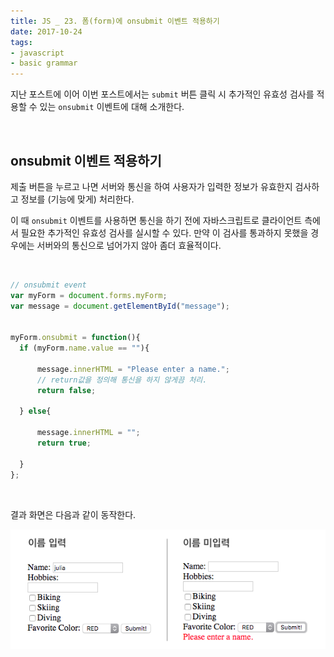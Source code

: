 ```yaml
---
title: JS _ 23. 폼(form)에 onsubmit 이벤트 적용하기
date: 2017-10-24
tags:
- javascript
- basic grammar
---
```




지난 포스트에 이어 이번 포스트에서는 `submit` 버튼 클릭 시 추가적인 유효성 검사를 적용할 수 있는 `onsubmit` 이벤트에 대해 소개한다.

<br>

## onsubmit 이벤트 적용하기

제출 버튼을 누르고 나면 서버와 통신을 하여 사용자가 입력한 정보가 유효한지 검사하고 정보를 (기능에 맞게) 처리한다.

이 때 `onsubmit` 이벤트를 사용하면 통신을 하기 전에 자바스크립트로 클라이언트 측에서 필요한 추가적인 유효성 검사를 실시할 수 있다. 만약 이 검사를 통과하지 못했을 경우에는 서버와의 통신으로 넘어가지 않아 좀더 효율적이다.

<br>

```js
// onsubmit event
var myForm = document.forms.myForm;
var message = document.getElementById("message");


myForm.onsubmit = function(){
  if (myForm.name.value == ""){

      message.innerHTML = "Please enter a name.";
      // return값을 정의해 통신을 하지 않게끔 처리.
      return false;

  } else{

      message.innerHTML = "";
      return true;

  }
};
```

<br>

결과 화면은 다음과 같이 동작한다.

![onsubmit](imgs/2017-10-24/onsubmit.png)

<br>
